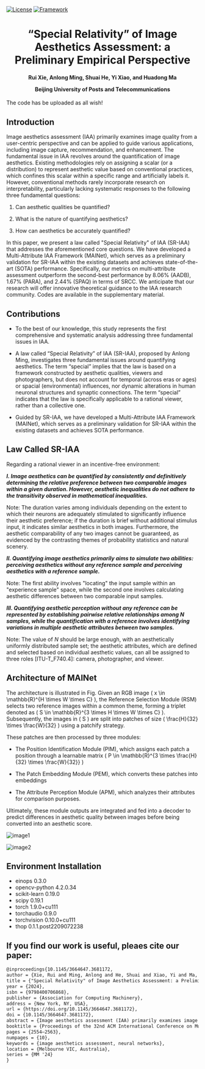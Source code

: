 [![License](https://img.shields.io/badge/License-Apache%202.0-blue.svg)](https://opensource.org/licenses/Apache-2.0)
[![Framework](https://img.shields.io/badge/PyTorch-%23EE4C2C.svg?&logo=PyTorch&logoColor=white)](https://pytorch.org/)

<div align="center">
<h1>
<b>
“Special Relativity” of Image Aesthetics Assessment: a Preliminary Empirical Perspective
</b>
</h1>
<h4>
<b>
Rui Xie, Anlong Ming, Shuai He, Yi Xiao, and Huadong Ma
    
Beijing University of Posts and Telecommunications
</b>
</h4>
</div>

The code has be uploaded as all wish!

## Introduction

Image aesthetics assessment (IAA) primarily examines image quality from a user-centric perspective and can be applied to guide various applications, including image capture, recommendation, and enhancement. The fundamental issue in IAA revolves around the quantification of image aesthetics. Existing methodologies rely on assigning a scalar (or a distribution) to represent aesthetic value based on conventional practices, which confines this scalar within a specific range and artificially labels it. However, conventional methods rarely incorporate research on interpretability, particularly lacking systematic responses to the following three fundamental questions:

1. Can aesthetic qualities be quantified?

2. What is the nature of quantifying aesthetics?

3. How can aesthetics be accurately quantified?

In this paper, we present a law called "Special Relativity" of IAA (SR-IAA) that addresses the aforementioned core questions. We have developed a Multi-Attribute IAA Framework (MAINet), which serves as a preliminary validation for SR-IAA within the existing datasets and achieves state-of-the-art (SOTA) performance. Specifically, our metrics on multi-attribute assessment outperform the second-best performance by 8.06% (AADB), 1.67% (PARA), and 2.44% (SPAQ) in terms of SRCC. We anticipate that our research will offer innovative theoretical guidance to the IAA research community. Codes are available in the supplementary material.

##  Contributions

- To the best of our knowledge, this study represents the first comprehensive and systematic analysis addressing three fundamental issues in IAA. 

- A law called “Special Relativity” of IAA (SR-IAA), proposed by Anlong Ming,  investigates three fundamental issues around quantifying aesthetics. The term “special” implies that the law is based on a framework constructed by aesthetic qualities, viewers and photographers, but does not account for temporal (across eras or ages) or spacial (environmental) influences, nor dynamic alterations in human neuronal structures and synaptic connections.
The term “special” indicates that the law is specifically applicable to a rational viewer, rather than a collective one. 

- Guided by SR-IAA, we have developed a Multi-Attribute IAA Framework (MAINet), which serves as a preliminary validation for SR-IAA within the existing datasets and achieves SOTA performance.

## Law Called SR-IAA

Regarding a rational viewer in an incentive-free environment:

**_I. Image aesthetics can be quantified by consistently and definitively determining the relative preference between two comparable images within a given duration. However, aesthetic inequalities do not adhere to the transitivity observed in mathematical inequalities._**

Note: The duration varies among individuals depending on the extent to which their neurons are adequately stimulated to significantly influence their aesthetic preference; if the duration is brief without additional stimulus input, it indicates similar aesthetics in both images. Furthermore, the aesthetic comparability of any two images cannot be guaranteed, as evidenced by the contrasting themes of probability statistics and natural scenery.

**_II. Quantifying image aesthetics primarily aims to simulate two abilities: perceiving aesthetics without any reference sample and perceiving aesthetics with a reference sample._**

Note: The first ability involves "locating" the input sample within an "experience sample" space, while the second one involves calculating aesthetic differences between two comparable input samples.

**_III. Quantifying aesthetic perception without any reference can be represented by establishing pairwise relative relationships among N samples, while the quantification with a reference involves identifying variations in multiple aesthetic attributes between two samples._**

Note: The value of _N_ should be large enough, with an aesthetically uniformly distributed sample set; the aesthetic attributes, which are defined and selected based on individual aesthetic values, can all be assigned to three roles [ITU-T_F740.4]: camera, photographer, and viewer.

## Architecture of MAINet

The architecture is illustrated in Fig. Given an RGB image \( x \in \mathbb{R}^{H \times W \times C} \), the Reference Selection Module (RSM) selects two reference images within a common theme, forming a triplet denoted as \( S \in \mathbb{R}^{3 \times H \times W \times C} \). Subsequently, the images in \( S \) are split into patches of size \( \frac{H}{32} \times \frac{W}{32} \) using a patchify strategy.

These patches are then processed by three modules:

- The Position Identification Module (PIM), which assigns each patch a position through a learnable matrix \( P \in \mathbb{R}^{3 \times \frac{H}{32} \times \frac{W}{32}} \)

- The Patch Embedding Module (PEM), which converts these patches into embeddings

- The Attribute Perception Module (APM), which analyzes their attributes for comparison purposes.

Ultimately, these module outputs are integrated and fed into a decoder to predict differences in aesthetic quality between images before being converted into an aesthetic score.

![image1](https://github.com/user-attachments/assets/bfb2aa42-2b7b-4ebe-a0a5-8cf4c5d171df)

![image2](https://github.com/user-attachments/assets/24e8af4a-828d-4821-ad3a-ac98b50f3902)

## Environment Installation

- einops 0.3.0
- opencv-python 4.2.0.34
- scikit-learn 0.19.0
- scipy 0.19.1
- torch 1.9.0+cu111
- torchaudio 0.9.0
- torchvision 0.10.0+cu111
- thop 0.1.1.post2209072238

## If you find our work is useful, pleaes cite our paper:

```latex
@inproceedings{10.1145/3664647.3681172,
author = {Xie, Rui and Ming, Anlong and He, Shuai and Xiao, Yi and Ma, Huadong},
title = {"Special Relativity" of Image Aesthetics Assessment: a Preliminary Empirical Perspective},
year = {2024},
isbn = {9798400706868},
publisher = {Association for Computing Machinery},
address = {New York, NY, USA},
url = {https://doi.org/10.1145/3664647.3681172},
doi = {10.1145/3664647.3681172},
abstract = {Image aesthetics assessment (IAA) primarily examines image quality from a user-centric perspective and can be applied to guide various applications, including image capture, recommendation, and enhancement. The fundamental issue in IAA revolves around the quantification of image aesthetics. Existing methodologies rely on assigning a scalar (or a distribution) to represent aesthetic value based on conventional practices, which confines this scalar within a specific range and artificially labels it. However, conventional methods rarely incorporate research on interpretability, particularly lacking systematic responses to the following three fundamental questions: 1) Can aesthetic qualities be quantified? 2) What is the nature of quantifying aesthetics? 3) How can aesthetics be accurately quantified? In this paper, we present a law called "Special Relativity" of IAA (SR-IAA) that addresses the aforementioned core questions. We have developed a Multi-Attribute IAA Framework (MAINet), which serves as a preliminary validation for SR-IAA within the existing datasets and achieves state-of-the-art (SOTA) performance. Specifically, our metrics on multi-attribute assessment outperform the second-best performance by 8.06\% (AADB), 1.67\% (PARA), and 2.44\% (SPAQ) in terms of SRCC. We anticipate that our research will offer innovative theoretical guidance to the IAA research community. All resources are available here.},
booktitle = {Proceedings of the 32nd ACM International Conference on Multimedia},
pages = {2554–2563},
numpages = {10},
keywords = {image aesthetics assessment, neural networks},
location = {Melbourne VIC, Australia},
series = {MM '24}
}
```
